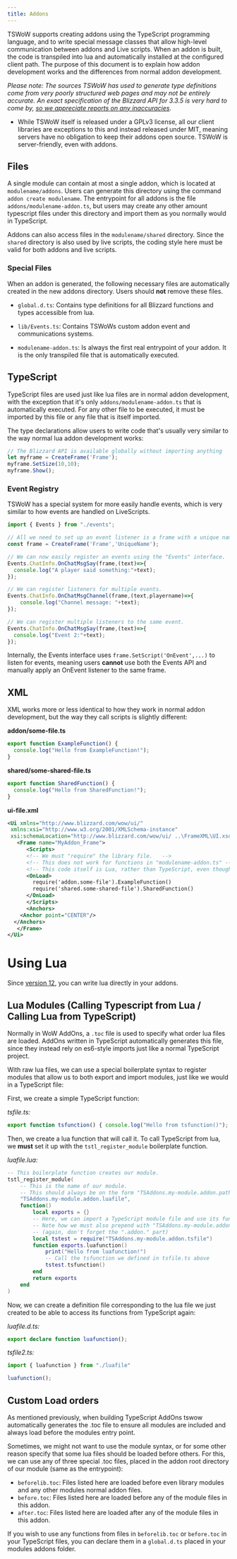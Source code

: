 ```yaml
---
title: Addons
---
```


TSWoW supports creating addons using the TypeScript programming language, and to write special message classes that allow high-level communication between addons and Live scripts.
When an addon is built, the code is transpiled into lua and automatically installed at the configured client path. The purpose of this document is to explain how addon development works
and the differences from normal addon development.

_Please note: The sources TSWoW has used to generate type definitions come from very poorly structured web pages and may not be entirely accurate. An exact specification of the Blizzard API for 3.3.5 is very hard to come by, [so we appreciate reports on any inaccuracies](https://github.com/tswow/tswow/issues/120)._

- <span>While TSWoW itself is released under a GPLv3 license, all our client libraries are exceptions to this and instead released under MIT, meaning servers have no obligation to keep their addons open source. TSWoW is server-friendly, even with addons.</span>

## Files

A single module can contain at most a single addon, which is located at `modulename/addons`. Users can generate this directory using the command `addon create modulename`.
The entrypoint for all addons is the file `addons/modulename-addon.ts`, but users may create any other amount typescript files under this directory and import them as you normally would in TypeScript.

Addons can also access files in the `modulename/shared` directory. Since the `shared` directory is also used by live scripts, the coding style here must be valid for both addons and live scripts.

### Special Files

When an addon is generated, the following necessary files are automatically created in the new addons directory. Users should **not** remove these files.

- `global.d.ts`: Contains type definitions for all Blizzard functions and types accessible from lua.

- `lib/Events.ts`: Contains TSWoWs custom addon event and communications systems.

- `modulename-addon.ts`: Is always the first real entrypoint of your addon. It is the only transpiled file that is automatically executed.

## TypeScript

TypeScript files are used just like lua files are in normal addon development, with the exception that it's only `addons/modulename-addon.ts` that is automatically executed.
For any other file to be executed, it must be imported by this file or any file that is itself imported.

The type declarations allow users to write code that's usually very similar to the way normal lua addon development works:

```ts
// The Blizzard API is available globally without importing anything
let myframe = CreateFrame('Frame');
myframe.SetSize(10,10);
myframe.Show();
```

### Event Registry

TSWoW has a special system for more easily handle events, which is very similar to how events are handled on LiveScripts.

```ts
import { Events } from "./events";

// All we need to set up an event listener is a frame with a unique name.
const frame = CreateFrame('Frame','UniqueName');

// We can now easily register an events using the "Events" interface.
Events.ChatInfo.OnChatMsgSay(frame,(text)=>{
  console.log("A player said something:"+text);
});

// We can register listeners for multiple events.
Events.ChatInfo.OnChatMsgChannel(frame,(text,playername)=>{
    console.log("Channel message: "+text);
});

// We can register multiple listeners to the same event.
Events.ChatInfo.OnChatMsgSay(frame,(text)=>{
  console.log("Event 2:"+text);
});
```

Internally, the Events interface uses `frame.SetScript('OnEvent',...)` to listen for events, meaning users **cannot** use both the Events API and manually apply an OnEvent listener to the same frame.

## XML
XML works more or less identical to how they work in normal addon development, but the way they call scripts is slightly different:

**addon/some-file.ts**
```ts
export function ExampleFunction() {
  console.log("Hello from ExampleFunction!");
}
```

**shared/some-shared-file.ts**
```ts
export function SharedFunction() {
  console.log("Hello from SharedFunction!");
}
```

**ui-file.xml**
```xml
<Ui xmlns="http://www.blizzard.com/wow/ui/"
 xmlns:xsi="http://www.w3.org/2001/XMLSchema-instance"
 xsi:schemaLocation="http://www.blizzard.com/wow/ui/ ..\FrameXML\UI.xsd">
   <Frame name="MyAddon_Frame">
      <Scripts>
      <!-- We must "require" the library file.   -->
      <!-- This does not work for functions in "modulename-addon.ts" -->
      <!-- This code itself is Lua, rather than TypeScript, even though it calls a TypeScript function. -->
      <OnLoad>
        require('addon.some-file').ExampleFunction()
        require('shared.some-shared-file').SharedFunction()
      </OnLoad>
      </Scripts>
   	  <Anchors>
    <Anchor point="CENTER"/>
  </Anchors>
   </Frame>
</Ui>
```

# Using Lua

Since [version 12](https://github.com/tswow/tswow/releases/tag/v0.12-beta), you can write lua directly in your addons.

## Lua Modules (Calling Typescript from Lua / Calling Lua from TypeScript)

Normally in WoW AddOns, a `.toc` file is used to specify what order lua files are loaded. AddOns written in TypeScript automatically generates this file, since they instead rely on es6-style imports just like a normal TypeScript project.

With raw lua files, we can use a special boilerplate syntax to register modules that allow us to both export and import modules, just like we would in a TypeScript file:

First, we create a simple TypeScript function:

_tsfile.ts:_
```ts
export function tsfunction() { console.log("Hello from tsfunction()"); }
```

Then, we create a lua function that will call it. To call TypeScript from lua, we **must** set it up with the `tstl_register_module` boilerplate function.

_luafile.lua:_
```lua
-- This boilerplate function creates our module.
tstl_register_module(
    -- This is the name of our module.
    -- This should always be on the form "TSAddons.my-module.addon.path.to.my.module" (don't forget the ".addon." part)
    "TSAddons.my-module.addon.luafile",
    function()
        local exports = {}
        -- Here, we can import a TypeScript module file and use its functions.
        -- Note how we must also prepend with "TSAddons.my-module.addon", just like when registering.
        -- (again, don't forget the ".addon." part)
        local tstest = require("TSAddons.my-module.addon.tsfile")
        function exports.luafunction()
            print("Hello from luafunction!")
            -- Call the tsfunction we defined in tsfile.ts above
            tstest.tsfunction()
        end
        return exports
    end
)
```

Now, we can create a definition file corresponding to the lua file we just created to be able to access its functions from TypeScript again:

_luafile.d.ts:_
```ts
export declare function luafunction();
```

_tsfile2.ts:_
```ts
import { luafunction } from "./luafile"

luafunction();

```

## Custom Load orders

As mentioned previously, when building TypeScript AddOns tswow automatically generates the .toc file to ensure all modules are included and always load before the modules entry point.

Sometimes, we might not want to use the module syntax, or for some other reason specify that some lua files should be loaded before others. For this, we can use any of three special .toc files, placed in the addon root directory of our module (same as the entrypoint):

- `beforelib.toc`: Files listed here are loaded before even library modules and any other modules normal addon files.
- `before.toc`: Files listed here are loaded before any of the module files in this addon.
- `after.toc`: Files listed here are loaded after any of the module files in this addon.

If you wish to use any functions from files in `beforelib.toc` or `before.toc` in your TypeScript files, you can declare them in a `global.d.ts` placed in your modules addons folder.
